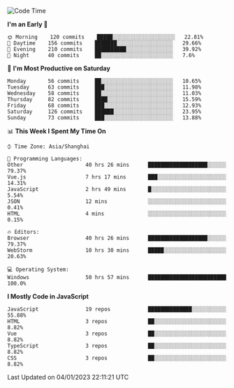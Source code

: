<!--START_SECTION:waka-->
![Code Time](http://img.shields.io/badge/Code%20Time-1%2C927%20hrs%2049%20mins-blue)

**I'm an Early 🐤** 

```text
🌞 Morning    120 commits    █████░░░░░░░░░░░░░░░░░░░░   22.81% 
🌆 Daytime    156 commits    ███████░░░░░░░░░░░░░░░░░░   29.66% 
🌃 Evening    210 commits    ██████████░░░░░░░░░░░░░░░   39.92% 
🌙 Night      40 commits     ██░░░░░░░░░░░░░░░░░░░░░░░   7.6%

```
📅 **I'm Most Productive on Saturday** 

```text
Monday       56 commits     ██░░░░░░░░░░░░░░░░░░░░░░░   10.65% 
Tuesday      63 commits     ███░░░░░░░░░░░░░░░░░░░░░░   11.98% 
Wednesday    58 commits     ██░░░░░░░░░░░░░░░░░░░░░░░   11.03% 
Thursday     82 commits     ████░░░░░░░░░░░░░░░░░░░░░   15.59% 
Friday       68 commits     ███░░░░░░░░░░░░░░░░░░░░░░   12.93% 
Saturday     126 commits    ██████░░░░░░░░░░░░░░░░░░░   23.95% 
Sunday       73 commits     ███░░░░░░░░░░░░░░░░░░░░░░   13.88%

```


📊 **This Week I Spent My Time On** 

```text
⌚︎ Time Zone: Asia/Shanghai

💬 Programming Languages: 
Other                    40 hrs 26 mins      ███████████████████░░░░░░   79.37% 
Vue.js                   7 hrs 17 mins       ███░░░░░░░░░░░░░░░░░░░░░░   14.31% 
JavaScript               2 hrs 49 mins       █░░░░░░░░░░░░░░░░░░░░░░░░   5.54% 
JSON                     12 mins             ░░░░░░░░░░░░░░░░░░░░░░░░░   0.41% 
HTML                     4 mins              ░░░░░░░░░░░░░░░░░░░░░░░░░   0.15%

🔥 Editors: 
Browser                  40 hrs 26 mins      ███████████████████░░░░░░   79.37% 
WebStorm                 10 hrs 30 mins      █████░░░░░░░░░░░░░░░░░░░░   20.63%

💻 Operating System: 
Windows                  50 hrs 57 mins      █████████████████████████   100.0%

```

**I Mostly Code in JavaScript** 

```text
JavaScript               19 repos            ██████████████░░░░░░░░░░░   55.88% 
HTML                     3 repos             ██░░░░░░░░░░░░░░░░░░░░░░░   8.82% 
Vue                      3 repos             ██░░░░░░░░░░░░░░░░░░░░░░░   8.82% 
TypeScript               3 repos             ██░░░░░░░░░░░░░░░░░░░░░░░   8.82% 
CSS                      3 repos             ██░░░░░░░░░░░░░░░░░░░░░░░   8.82%

```



 Last Updated on 04/01/2023 22:11:21 UTC
<!--END_SECTION:waka-->

<!--
**likaiqiang/likaiqiang** is a ✨ _special_ ✨ repository because its `README.md` (this file) appears on your GitHub profile.

Here are some ideas to get you started:

- 🔭 I’m currently working on ...
- 🌱 I’m currently learning ...
- 👯 I’m looking to collaborate on ...
- 🤔 I’m looking for help with ...
- 💬 Ask me about ...
- 📫 How to reach me: ...
- 😄 Pronouns: ...
- ⚡ Fun fact: ...
-->
